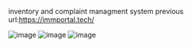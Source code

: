 inventory and complaint managment system previous url:https://immportal.tech/

![image](https://github.com/SaadHassanSyed/property-management/assets/10111894/2c4362bb-ede1-45f5-82f4-947548ba795f)
![image](https://github.com/SaadHassanSyed/property-management/assets/10111894/f416328b-8b0d-49e1-a05f-df8eac960031)
![image](https://github.com/SaadHassanSyed/property-management/assets/10111894/3549f4a4-df20-4e59-a65a-27d0c3914eb2)

